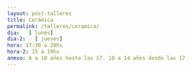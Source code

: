 ```yaml
---
layout: post-talleres
title: Cerámica
permalink: /talleres/ceramica/
dia:   [ lunes]
dia-2:   [ jueves]
hora: 17:30 a 20hs
hora-2: 15 a 19hs
anexo: 6 a 10 años hasta las 17. 10 a 14 años desde las 17
---
```

